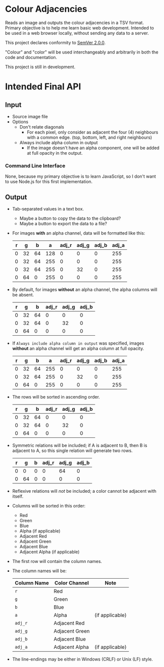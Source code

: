 # Colour Adjacencies
Reads an image and outputs the colour adjacencies in a TSV format.
Primary objective is to help me learn basic web development. 
Intended to be used in a web browser locally, without sending any data to a server.

This project declares conformity to [SemVer 2.0.0](https://semver.org/spec/v2.0.0.html).

"Colour" and "color" will be used interchangeably and arbitrarily in both the code
and documentation.

This project is still in development.


# Intended Final API

## Input
*   Source image file
*   Options
    * Don't relate diagonals
        * For each pixel, only consider as adjacent the four (4) neighbours with
        a common edge. (top, bottom, left, and right neighbours)
    * Always include alpha column in output
        * If the image doesn't have an alpha component, one will be added at
        full opacity in the output.

### Command Line Interface

None, because my primary objective is to learn JavaScript, so I don't want
to use Node.js for this first implementation.


## Output
*   Tab-separated values in a text box.
    * Maybe a button to copy the data to the clipboard?
    * Maybe a button to export the data to a file?
*   For images **with** an alpha channel, data will be formatted like this:

    |r  |g  |b  |a  |adj_r|adj_g|adj_b|adj_a|
    |---|---|---|---|-----|-----|-----|-----|
    |0  |32 |64 |128|0    |0    |0    |255  |
    |0  |32 |64 |255|0    |0    |0    |255  |
    |0  |32 |64 |255|0    |32   |0    |255  |
    |0  |64 |0  |255|0    |0    |0    |255  |

*   By default, for images **without** an alpha channel, the alpha columns will be absent.

    |r  |g  |b  |adj_r|adj_g|adj_b|
    |---|---|---|-----|-----|-----|
    |0  |32 |64 |0    |0    |0    |
    |0  |32 |64 |0    |32   |0    |
    |0  |64 |0  |0    |0    |0    |

*   If `Always include alpha column in output` was specified, images **without** an alpha channel
will get an alpha column at full opacity.

    |r  |g  |b  |a  |adj_r|adj_g|adj_b|adj_a|
    |---|---|---|---|-----|-----|-----|-----|
    |0  |32 |64 |255|0    |0    |0    |255  |
    |0  |32 |64 |255|0    |32   |0    |255  |
    |0  |64 |0  |255|0    |0    |0    |255  |


*   The rows will be sorted in ascending order.

    |r  |g  |b  |adj_r|adj_g|adj_b|
    |---|---|---|-----|-----|-----|
    |0  |32 |64 |0    |0    |0    |
    |0  |32 |64 |0    |32   |0    |
    |0  |64 |0  |0    |0    |0    |

*   Symmetric relations will be included;
if A is adjacent to B, then B is adjacent to A, 
so this single relation will generate two rows.

    |r  |g  |b  |adj_r|adj_g|adj_b|
    |---|---|---|-----|-----|-----|
    |0  |0  |0  |0    |64   |0    |
    |0  |64 |0  |0    |0    |0    |

*   Reflexive relations will *not* be included;
a color cannot be adjacent with itself.

*   Columns will be sorted in this order:
    - Red
    - Green
    - Blue
    - Alpha (if applicable)
    - Adjacent Red
    - Adjacent Green
    - Adjacent Blue
    - Adjacent Alpha (if applicable)

*   The first row will contain the column names.
*   The column names will be:

    |Column Name|Color Channel  | Note           |
    |-----------|---------------|----------------|
    | `r`       |Red            |
    | `g`       |Green          |
    | `b`       |Blue           |
    | `a`       |Alpha          |(if applicable) |
    | `adj_r`   |Adjacent Red   |
    | `adj_g`   |Adjacent Green |
    | `adj_b`   |Adjacent Blue  |
    | `adj_a`   |Adjacent Alpha |(if applicable) |

*   The line-endings may be either in Windows (CRLF) or Unix (LF) style.